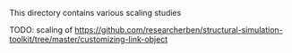 This directory contains various scaling studies

TODO: scaling of <https://github.com/researcherben/structural-simulation-toolkit/tree/master/customizing-link-object> 
